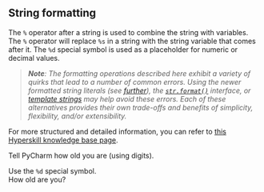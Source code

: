 ## String formatting

The `%` operator after a string is used to combine the string with variables. 
The `%` operator will replace `%s` in a string with the string variable that 
comes after it. The `%d` special symbol is used as a placeholder for numeric 
or decimal values.  

> <i><b>Note</b>: The formatting operations described here exhibit a variety 
> of quirks that lead to a number of common errors. 
> Using the newer formatted string literals (see [further](course://Strings/F-strings)), 
> the <code><a href="https://docs.python.org/3/library/stdtypes.html#str.format">str.format()</a></code> 
> interface, or <a href="https://docs.python.org/3/library/string.html#template-strings">template strings</a> may help avoid these errors. 
> Each of these alternatives provides their own trade-offs and benefits of 
> simplicity, flexibility, and/or extensibility.</i>

For more structured and detailed information, you can refer to [this Hyperskill knowledge base page](https://hyperskill.org/learn/step/6037).

Tell PyCharm how old you are (using digits).  

<div class='hint'>Use the <code>%d</code> special symbol.</div>
<div class='hint'>How old are you?</div>
